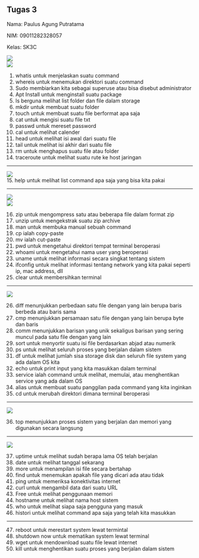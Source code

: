 ## Tugas 3

Nama: Paulus Agung Putratama

NIM: 09011282328057

Kelas: SK3C

  <div>
  <img src="./tugas 3 png/a.png"/>
  </div>
  <div>
  <img src="./tugas 3 png/(2).png"/>
  </div>

1. whatis untuk menjelaskan suatu command
2. whereis untuk menemukan direktori suatu command
3. Sudo membiarkan kita sebagai superuse atau bisa disebut administrator
4. Apt Install untuk menginstall suatu package
5. ls berguna melihat list folder dan file dalam storage
6. mkdir untuk membuat suatu folder
7. touch untuk membuat suatu file berformat apa saja
8. cat untuk mengisi suatu file txt
9. passwd untuk mereset password
10. cal untuk melihat calender
11. head untuk melihat isi awal dari suatu file
12. tail untuk melihat isi akhir dari suatu file
13. rm untuk menghapus suatu file atau folder
14. traceroute untuk melihat suatu rute ke host jaringan

------------

  <div>
  <img src="./tugas 3 png/(3).png"/>
  </div>
15. help untuk melihat list command apa saja yang bisa kita pakai

--------------

  <div>
  <img src="./tugas 3 png/(5).png"/>
  </div>
  <div>
  <img src="./tugas 3 png/(4).png"/>
  </div>
  
16. zip untuk mengompress satu atau beberapa file dalam format zip
17. unzip untuk mengekstrak suatu zip archive
18. man untuk membuka manual sebuah command
19. cp ialah copy-paste
20. mv ialah cut-paste
21. pwd untuk mengetahui direktori tempat terminal beroperasi
22. whoami untuk mengetahui nama user yang beroperasi
23. uname untuk melihat informasi secara singkat tentang sistem
24. ifconfig untuk melihat informasi tentang network yang kita pakai seperti ip, mac address, dll
25. clear untuk membersihkan terminal

------------------

  <div>
  <img src="./tugas 3 png/(6).png"/>
  </div>

26. diff menunjukkan perbedaan satu file dengan yang lain berupa baris berbeda atau baris sama
27. cmp menunjukkan persamaan satu file dengan yang lain berupa byte dan baris
28. comm menunjukkan barisan yang unik sekaligus barisan yang sering muncul pada satu file dengan yang lain
29. sort untuk menyortir suatu isi file berdasarkan abjad atau numerik
30. ps untuk melihat seluruh proses yang berjalan dalam sistem
31. df untuk melihat jumlah sisa storage disk dan seluruh file system yang ada dalam OS kita
32. echo untuk print input yang kita masukkan dalam terminal
33. service ialah command untuk melihat, memulai, atau menghentikan service yang ada dalam OS
34. alias untuk membuat suatu panggilan pada command yang kita inginkan
35. cd untuk merubah direktori dimana terminal beroperasi

---------------
    
  <div>
  <img src="./tugas 3 png/(7).png"/>
  </div>

36. top menunjukkan proses sistem yang berjalan dan memori yang digunakan secara langsung

--------

  <div>
  <img src="./tugas 3 png/(8).png"/>
  </div>

37. uptime untuk melihat sudah berapa lama OS telah berjalan
38. date untuk melihat tanggal sekarang
39. more untuk menampilan isi file secara bertahap
40. find untuk menemukan apakah file yang dicari ada atau tidak
41. ping untuk memeriksa konektivitas internet
42. curl untuk mengambil data dari suatu URL
43. Free untuk melihat penggunaan memori
44. hostname untuk melihat nama host sistem
45. who untuk melihat siapa saja pengguna yang masuk
46. histori untuk melihat command apa saja yang telah kita masukkan

------

47. reboot untuk merestart system lewat termintal
48. shutdown now untuk mematikan system lewat terminal
49. wget untuk mendownload suatu file lewat internet
50. kill untuk menghentikan suatu proses yang berjalan dalam sistem
